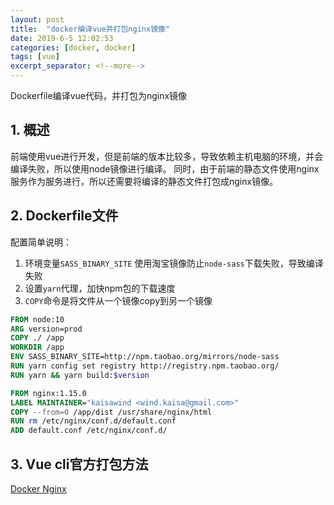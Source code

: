 ```yaml
---
layout: post
title:  "docker编译vue并打包nginx镜像"
date: 2019-6-5 12:02:53
categories: [docker, docker]
tags: [vue]
excerpt_separator: <!--more-->
---
```

Dockerfile编译vue代码，并打包为nginx镜像
<!--more-->

## 1. 概述

前端使用vue进行开发，但是前端的版本比较多，导致依赖主机电脑的环境，并会编译失败，所以使用node镜像进行编译。
同时，由于前端的静态文件使用nginx服务作为服务进行，所以还需要将编译的静态文件打包成nginx镜像。

## 2. Dockerfile文件

配置简单说明：
1. 环境变量`SASS_BINARY_SITE`
    使用淘宝镜像防止`node-sass`下载失败，导致编译失败
2. 设置`yarn`代理，加快npm包的下载速度
3. `COPY`命令是将文件从一个镜像copy到另一个镜像

```dockerfile
FROM node:10
ARG version=prod
COPY ./ /app
WORKDIR /app
ENV SASS_BINARY_SITE=http://npm.taobao.org/mirrors/node-sass
RUN yarn config set registry http://registry.npm.taobao.org/
RUN yarn && yarn build:$version

FROM nginx:1.15.0
LABEL MAINTAINER="kaisawind <wind.kaisa@gmail.com>"
COPY --from=0 /app/dist /usr/share/nginx/html
RUN rm /etc/nginx/conf.d/default.conf
ADD default.conf /etc/nginx/conf.d/
```

## 3. Vue cli官方打包方法

[Docker Nginx](https://cli.vuejs.org/guide/deployment.html#docker-nginx)